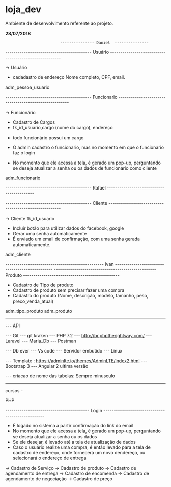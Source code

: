 # loja_dev
Ambiente de desenvolvimento referente ao projeto.


____________________________________________28/07/2018____________________________________________


                            --------------- Daniel  ---------------

------------------------------------------ Usuário ------------------------------------------------------

-> Usuário
- cadadastro de endereço
Nome completo, CPF, email.

adm_pessoa_usuario

------------------------------------------ Funcionario ------------------------------------------------------

-> Funcionário
- Cadastro de Cargos
- fk_id_usuario,cargo (nome do cargo), endereço
* todo funcionário possui um cargo

* O admin cadastro o funcionario, mas no momento em que o funcionario faz o login
* No momento que ele acessa a tela, é gerado um pop-up, perguntando se deseja atualizar a senha ou 
os dados de funcionario como cliente

adm_funcionario

 ------------------------------------------ Rafael ------------------------------------------

------------------------------------------ Cliente ------------------------------------------------------

-> Cliente
fk_id_usuario

* Incluir botão para utilizar dados do facebook, google
* Gerar uma senha automaticamente
* É enviado um email de confirmação, com uma senha gerada automaticamente.

adm_cliente

   ------------------------------------------------ Ivan -----------------------------------------------
-------------------------------------------------- Produto -----------------------------------------------


* Cadastro de Tipo de produto
* Cadastro de produto sem precisar fazer uma compra
* Cadastro do produto (Nome, descrição, modelo, tamanho, peso, preco_venda_atual)

adm_tipo_produto
adm_produto

---------------------------------------------------------------------------------------------------------------

 --- API
 
 --- Git
 --- git kraken
 --- PHP 7.2  --- http://br.phptherightway.com/
 --- Laravel
 --- Maria_Db
 --- Postman

 --- Db ever
 --- Vs code
 --- Servidor embutido
 --- Linux

 --- Template : https://adminlte.io/themes/AdminLTE/index2.html
 --- Bootstrap 3
 --- Angular 2 ultima versão

 --- criacao de nome das tabelas: Sempre minusculo



------------------------

cursos -

PHP



----------------------------------------- Login -------------------------------------------------

* É logado no sistema a partir confirmação do link do email
* No momento que ele acessa a tela, é gerado um pop-up, perguntando se deseja atualizar a senha ou os dados
* Se ele desejar, é levado até a tela de atualização de dados
* Caso o usuário realize uma compra, é então levado para a tela de cadastro de endereço, 
onde fornecerá um novo dendereço, ou selecionará o endereço de entrega


-> Cadastro de Serviço
-> Cadastro de produto
-> Cadastro de agendamento de entrega
-> Cadastro de encomenda
-> Cadastro de agendamento de negociação
-> Cadastro de preço
